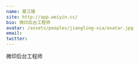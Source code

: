 ```yaml
---
name: 夏江陵
site: http://app.weiyin.cc/
bio: 微印后台工程师
avatar: /assets/peoples/jiangling-xia/avatar.jpg
email: 
twitter: 
---
```

微印后台工程师
